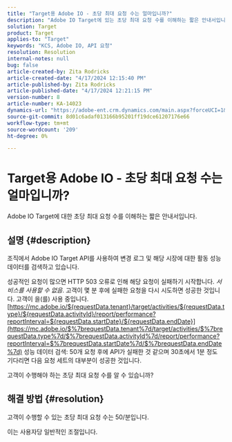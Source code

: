 ```yaml
---
title: "Target용 Adobe IO - 초당 최대 요청 수는 얼마입니까?"
description: "Adobe IO Target에 있는 초당 최대 요청 수를 이해하는 짧은 안내서입니다."
solution: Target
product: Target
applies-to: "Target"
keywords: "KCS, Adobe IO, API 요청"
resolution: Resolution
internal-notes: null
bug: false
article-created-by: Zita Rodricks
article-created-date: "4/17/2024 12:15:40 PM"
article-published-by: Zita Rodricks
article-published-date: "4/17/2024 12:21:15 PM"
version-number: 8
article-number: KA-14023
dynamics-url: "https://adobe-ent.crm.dynamics.com/main.aspx?forceUCI=1&pagetype=entityrecord&etn=knowledgearticle&id=cd280132-b4fc-ee11-a1ff-6045bd0065b6"
source-git-commit: 8d01c6adaf013166b95201ff19dce61207176e66
workflow-type: tm+mt
source-wordcount: '209'
ht-degree: 0%

---
```


# Target용 Adobe IO - 초당 최대 요청 수는 얼마입니까?


Adobe IO Target에 대한 초당 최대 요청 수를 이해하는 짧은 안내서입니다.

## 설명 {#description}


조직에서 Adobe IO Target API를 사용하여 변경 로그 및 해당 시장에 대한 활동 성능 데이터를 검색하고 있습니다.

성공적인 요청이 많으면 HTTP 503 오류로 인해 해당 요청이 실패하기 시작합니다. *서비스를 사용할 수 없음*. 고객이 몇 분 후에 실패한 요청을 다시 시도하면 성공한 것입니다. 고객이 을(를) 사용 중입니다. [https://mc.adobe.io/${requestData.tenant}/target/activities/${requestData.type}/${requestData.activityId}/report/performance?reportInterval=${requestData.startDate}/${requestData.endDate}](https://mc.adobe.io/$%7brequestData.tenant%7d/target/activities/$%7brequestData.type%7d/$%7brequestData.activityId%7d/report/performance?reportInterval=$%7brequestData.startDate%7d/$%7brequestData.endDate%7d) 성능 데이터 검색: 50개 요청 후에 API가 실패한 것 같으며 30초에서 1분 정도 기다리면 다음 요청 세트의 대부분이 성공한 것입니다.

고객이 수행해야 하는 초당 최대 요청 수를 알 수 있습니까?


## 해결 방법 {#resolution}


고객이 수행할 수 있는 초당 최대 요청 수는 50/분입니다.

이는 사용자당 일반적인 조절입니다.
